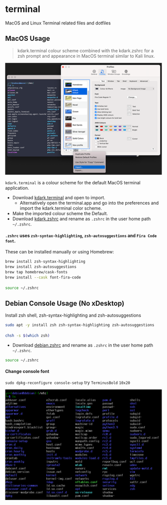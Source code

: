 # terminal
MacOS and Linux Terminal related files and dotfiles

## MacOS Usage
> kdark.terminal colour scheme combined with the kdark.zshrc for a zsh prompt and appearance in MacOS terminal similar to Kali linux.  

![kdark.terminal](/previewmacos.png)

`kdark.terminal` is a colour scheme for the default MacOS terminal application.  
- Download [kdark.terminal](https://github.com/bradsec/terminal/blob/main/kdark.terminal) and open to import. 
  - Alternatively open the terminal.app and go into the preferences and import the kdark.terminal color scheme. 
- Make the imported colour scheme the Default.  
- Download [kdark.zshrc](https://github.com/bradsec/terminal/blob/main/kdark.zshrc) and rename as `.zshrc` in the user home path `~/.zshrc`.  

#### `.zshrc` uses `zsh-syntax-highlighting`, `zsh-autosuggestions` and `Fira Code font`.

These can be installed manually or using Homebrew:

```sh
brew install zsh-syntax-highlighting
brew install zsh-autosuggestions
brew tap homebrew/cask-fonts
brew install --cask font-fira-code

source ~/.zshrc
```
## Debian Console Usage (No xDesktop)
Install zsh shell, zsh-syntax-highlighting and zsh-autosuggestions
```sh
sudo apt -y install zsh zsh-syntax-highlighting zsh-autosuggestions

chsh -s $(which zsh)
```
- Download [debian.zshrc](https://github.com/bradsec/terminal/blob/main/debian.zshrc) and rename as `.zshrc` in the user home path `~/.zshrc`.  
```sh
source ~/.zshrc
```
#### Change console font
`sudo dpkg-reconfigure console-setup` try `TerminusBold` `10x20`

![debian.console](/previewdebian.png)
